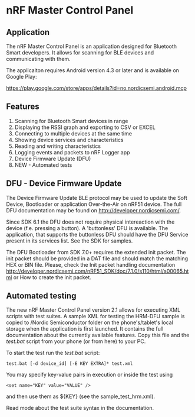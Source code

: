 nRF Master Control Panel
========================

Application
---
The nRF Master Control Panel is an application designed for Bluetooth Smart developers. It allows for scanning for BLE devices and communicating with them.

The applicaiton requires Android version 4.3 or later and is available on Google Play:

https://play.google.com/store/apps/details?id=no.nordicsemi.android.mcp

Features
---
1. Scanning for Bluetooth Smart devices in range
2. Displaying the RSSI graph and exporting to CSV or EXCEL
3. Connecting to multiple devices at the same time
4. Showing device services and characteristics
5. Reading and writing characteristics
6. Logging events and packets to nRF Logger app
7. Device Firmware Update (DFU)
8. NEW - Automated tests

DFU - Device Firmware Update
---
The Device Firmware Update BLE protocol may be used to update the Soft Device, Bootloader or application Over-the-Air on nRF51 device. The full DFU documentation may be found on http://developer.nordicsemi.com/.

Since SDK 6.1 the DFU does not require physical intereaction with the device (f.e. pressing a button). A 'buttonless' DFU is available. The application, that supports the buttonless DFU should have the DFU Service present in its services list. See the SDK for samples.

The DFU Bootloader from SDK 7.0+ requires the extended init packet. The init packet should be provided in a DAT file and should match the matching HEX or BIN file. Please, check the Init packet handling documentation http://developer.nordicsemi.com/nRF51_SDK/doc/7.1.0/s110/html/a00065.html or How to create the init packet.

Automated testing
---
The new nRF Master Control Panel version 2.1 allows for executing XML scripts with test suites. A sample XML for testing the HRM-DFU sample is copied to /Nordic Semiconductor folder on the phone's/tablet's local storage when the application is first launched. It contains the full documentation about the currently available features. Copy this file and the *test.bat* script from your phone (or from here) to your PC.

To start the test run the *test.bat* script:

    test.bat [-d device_id] [-E KEY EXTRA]* test.xml

You may specify key-value pairs in execution or inside the test using 

    <set name="KEY" value="VALUE" />
    
and then use them as ${KEY} (see the sample_test_hrm.xml).

Read mode about the test suite syntax in the documentation.

